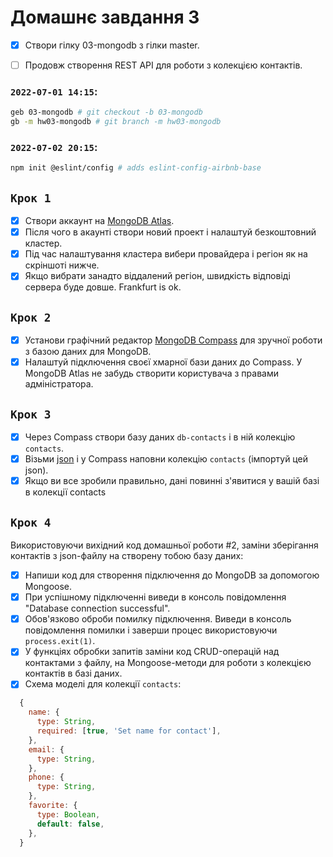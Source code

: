 # Домашнє завдання 3

- [x] Створи гілку 03-mongodb з гілки master.

- [ ] Продовж створення REST API для роботи з колекцією контактів.

### `2022-07-01 14:15`:

```bash
geb 03-mongodb # git checkout -b 03-mongodb
gb -m hw03-mongodb # git branch -m hw03-mongodb
```

### `2022-07-02 20:15`:

```bash
npm init @eslint/config # adds eslint-config-airbnb-base
```

## `Крок 1`

- [x] Створи аккаунт на [MongoDB Atlas](https://www.mongodb.com/cloud/atlas).
- [x] Після чого в акаунті створи новий проект і налаштуй безкоштовний кластер.
- [x] Під час налаштування кластера вибери провайдера і регіон як на скріншоті
      нижче.
- [x] Якщо вибрати занадто віддалений регіон, швидкість відповіді сервера буде
      довше. Frankfurt is ok.

## `Крок 2`

- [x] Установи графічний редактор
      [MongoDB Compass](https://www.mongodb.com/download-center/compass) для
      зручної роботи з базою даних для MongoDB.
- [x] Налаштуй підключення своєї хмарної бази даних до Compass. У MongoDB Atlas
      не забудь створити користувача з правами адміністратора.

## `Крок 3`

- [x] Через Compass створи базу даних `db-contacts` і в ній колекцію `contacts`.
- [x] Візьми
      [json](https://github.com/goitacademy/nodejs-homework/blob/master/homework-03/contacts.json)
      і у Compass наповни колекцію `contacts` (імпортуй цей json).
- [x] Якщо ви все зробили правильно, дані повинні з'явитися у вашій базі в
      колекції contacts

## `Крок 4`

Використовуючи вихідний код домашньої роботи #2, заміни зберігання контактів з
json-файлу на створену тобою базу даних:

- [x] Напиши код для створення підключення до MongoDB за допомогою Mongoose.
- [x] При успішному підключенні виведи в консоль повідомлення "Database
      connection successful".
- [x] Обов'язково оброби помилку підключення. Виведи в консоль повідомлення
      помилки і заверши процес використовуючи `process.exit(1)`.
- [x] У функціях обробки запитів заміни код CRUD-операцій над контактами з
      файлу, на Mongoose-методи для роботи з колекцією контактів в базі даних.
- [x] Схема моделі для колекції `contacts`:

```js
  {
    name: {
      type: String,
      required: [true, 'Set name for contact'],
    },
    email: {
      type: String,
    },
    phone: {
      type: String,
    },
    favorite: {
      type: Boolean,
      default: false,
    },
  }
```
